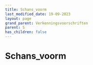 ```yaml
---
title: Schans_voorm
last_modified_date: 19-09-2023
layout: page
grand_parent: Verkenningsvoorschriften
parent: S
has_children: false
---
```


Schans_voorm
============

